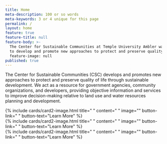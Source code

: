 ```yaml
---
title: Home
meta-description: 100 or so words
meta-keywords: 3 or 4 unique for this page
permalink: /
layout: home
feature: true
feature-title: null
feature-body: >-
  The Center for Sustainable Communities at Temple University Ambler was established in July 2000
  to develop and promote new approaches to protect and preserve quality of life through sustainable development.
  feature-image: null
published: true
---
```


The Center for Sustainable Communities (CSC) develops and promotes new approaches to protect and preserve quality of life through sustainable development. We act as a resource for government agencies, community organizations, and developers, providing objective information and services to improve decision-making relative to land use and water resources planning and development.  

<div class="row row-wide">
  <div class="col m12 l4">{% include cards/card2-image.html 
    title=" " 
    content=" " 
    image="" 
    button-link=" " 
    button-text="Learn More" %}
  </div>
  <div class="row row-wide">
    <div class="col m12 l4">{% include cards/card2-image.html 
      title=" " 
      content=" " 
      image="" 
      button-link=" " 
      button-text="Learn More" %}
    </div>
    <div class="row row-wide">
      <div class="col m12 l4">{% include cards/card2-image.html 
        title=" " 
        content=" " 
        image="" 
        button-link=" " 
        button-text="Learn More" %}
      </div>
</div>
